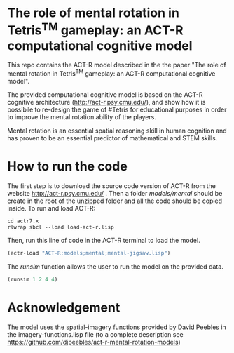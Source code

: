 # The role of mental rotation in Tetris<sup>TM</sup> gameplay: an ACT-R computational cognitive model

This repo contains the ACT-R model described in the the paper "The role of mental rotation in Tetris<sup>TM</sup> gameplay: an ACT-R computational cognitive model".

The provided computational cognitive model is based on the ACT-R cognitive architecture (http://act-r.psy.cmu.edu/), and show how it is possibile to re-design the game of #Tetris for educational purposes in order to improve the mental rotation ability of the players.

Mental rotation is an essential spatial reasoning skill in human cognition and has proven to be an essential predictor of mathematical and STEM skills. 


# How to run the code

The first step is to download the source code version of ACT-R from the website http://act-r.psy.cmu.edu/ .
Then a folder *models/mental* should be create in the root of the unzipped folder and all the code should be copied inside.
To run and load ACT-R:

``` 
cd actr7.x
rlwrap sbcl --load load-act-r.lisp 
``` 

Then, run this line of code in the ACT-R terminal to load the model. 

``` lisp
(actr-load "ACT-R:models;mental;mental-jigsaw.lisp")
```

The *runsim* function allows the user to run the model on the provided data.

``` lisp
(runsim 1 2 4 4)
```

# Acknowledgement

The model uses the spatial-imagery functions provided by David Peebles in the imagery-functions.lisp file (to a complete description see 
https://github.com/djpeebles/act-r-mental-rotation-models)
